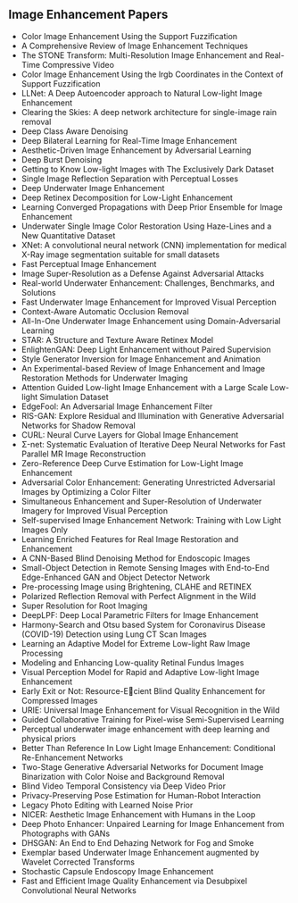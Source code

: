 <h2>Image Enhancement Papers </h2>


<ul>

                             

 <li><a target="_blank" href="https://github.com/manjunath5496/Image-Enhancement-Papers/blob/master/img(1).pdf" style="text-decoration:none;">Color Image Enhancement Using the Support  Fuzzification   </a></li>

 <li><a target="_blank" href="https://github.com/manjunath5496/Image-Enhancement-Papers/blob/master/img(2).pdf" style="text-decoration:none;">A Comprehensive Review of Image Enhancement Techniques</a></li>

<li><a target="_blank" href="https://github.com/manjunath5496/Image-Enhancement-Papers/blob/master/img(3).pdf" style="text-decoration:none;">The STONE Transform: Multi-Resolution Image Enhancement and Real-Time Compressive Video</a></li>
 <li><a target="_blank" href="https://github.com/manjunath5496/Image-Enhancement-Papers/blob/master/img(4).pdf" style="text-decoration:none;">Color Image Enhancement Using the lrgb Coordinates in the Context of Support Fuzzification</a></li>                              
<li><a target="_blank" href="https://github.com/manjunath5496/Image-Enhancement-Papers/blob/master/img(5).pdf" style="text-decoration:none;">LLNet: A Deep Autoencoder approach to Natural Low-light Image Enhancement</a></li>
<li><a target="_blank" href="https://github.com/manjunath5496/Image-Enhancement-Papers/blob/master/img(6).pdf" style="text-decoration:none;">Clearing the Skies: A deep network architecture for single-image rain removal</a></li>
 <li><a target="_blank" href="https://github.com/manjunath5496/Image-Enhancement-Papers/blob/master/img(7).pdf" style="text-decoration:none;">Deep Class Aware Denoising</a></li>

 <li><a target="_blank" href="https://github.com/manjunath5496/Image-Enhancement-Papers/blob/master/img(8).pdf" style="text-decoration:none;"> Deep Bilateral Learning for Real-Time Image Enhancement </a></li>
   <li><a target="_blank" href="https://github.com/manjunath5496/Image-Enhancement-Papers/blob/master/img(9).pdf" style="text-decoration:none;">Aesthetic-Driven Image Enhancement by Adversarial Learning</a></li>
  
   
 <li><a target="_blank" href="https://github.com/manjunath5496/Image-Enhancement-Papers/blob/master/img(10).pdf" style="text-decoration:none;">Deep Burst Denoising </a></li>                              
<li><a target="_blank" href="https://github.com/manjunath5496/Image-Enhancement-Papers/blob/master/img(11).pdf" style="text-decoration:none;">Getting to Know Low-light Images with The Exclusively Dark Dataset</a></li>
<li><a target="_blank" href="https://github.com/manjunath5496/Image-Enhancement-Papers/blob/master/img(12).pdf" style="text-decoration:none;">Single Image Reflection Separation with Perceptual Losses</a></li>
<li><a target="_blank" href="https://github.com/manjunath5496/Image-Enhancement-Papers/blob/master/img(13).pdf" style="text-decoration:none;">Deep Underwater Image Enhancement</a></li>

<li><a target="_blank" href="https://github.com/manjunath5496/Image-Enhancement-Papers/blob/master/img(14).pdf" style="text-decoration:none;">Deep Retinex Decomposition for Low-Light Enhancement</a></li>
                              
<li><a target="_blank" href="https://github.com/manjunath5496/Image-Enhancement-Papers/blob/master/img(15).pdf" style="text-decoration:none;">Learning Converged Propagations with Deep Prior Ensemble for Image Enhancement</a></li>

<li><a target="_blank" href="https://github.com/manjunath5496/Image-Enhancement-Papers/blob/master/img(16).pdf" style="text-decoration:none;">Underwater Single Image Color Restoration Using Haze-Lines and a New Quantitative Dataset</a></li>

  <li><a target="_blank" href="https://github.com/manjunath5496/Image-Enhancement-Papers/blob/master/img(17).pdf" style="text-decoration:none;">XNet: A convolutional neural network (CNN) implementation for medical X-Ray image segmentation suitable for small datasets</a></li>   
  
<li><a target="_blank" href="https://github.com/manjunath5496/Image-Enhancement-Papers/blob/master/img(18).pdf" style="text-decoration:none;">Fast Perceptual Image Enhancement</a></li> 

  
<li><a target="_blank" href="https://github.com/manjunath5496/Image-Enhancement-Papers/blob/master/img(19).pdf" style="text-decoration:none;">Image Super-Resolution as a Defense Against Adversarial Attacks</a></li> 

<li><a target="_blank" href="https://github.com/manjunath5496/Image-Enhancement-Papers/blob/master/img(20).pdf" style="text-decoration:none;">Real-world Underwater Enhancement: Challenges, Benchmarks, and Solutions</a></li>

<li><a target="_blank" href="https://github.com/manjunath5496/Image-Enhancement-Papers/blob/master/img(21).pdf" style="text-decoration:none;">Fast Underwater Image Enhancement for Improved Visual Perception</a></li>
<li><a target="_blank" href="https://github.com/manjunath5496/Image-Enhancement-Papers/blob/master/img(22).pdf" style="text-decoration:none;">Context-Aware Automatic Occlusion Removal</a></li> 
 <li><a target="_blank" href="https://github.com/manjunath5496/Image-Enhancement-Papers/blob/master/img(23).pdf" style="text-decoration:none;">All-In-One Underwater Image Enhancement using Domain-Adversarial Learning</a></li> 
 

   <li><a target="_blank" href="https://github.com/manjunath5496/Image-Enhancement-Papers/blob/master/img(24).pdf" style="text-decoration:none;">STAR: A Structure and Texture Aware Retinex Model</a></li>
 
   <li><a target="_blank" href="https://github.com/manjunath5496/Image-Enhancement-Papers/blob/master/img(25).pdf" style="text-decoration:none;">EnlightenGAN: Deep Light Enhancement without Paired Supervision</a></li>                              
 <li><a target="_blank" href="https://github.com/manjunath5496/Image-Enhancement-Papers/blob/master/img(26).pdf" style="text-decoration:none;">Style Generator Inversion for Image Enhancement and Animation</a></li>
 <li><a target="_blank" href="https://github.com/manjunath5496/Image-Enhancement-Papers/blob/master/img(27).pdf" style="text-decoration:none;">An Experimental-based Review of Image Enhancement and Image Restoration Methods for Underwater Imaging</a></li>
   
 
   <li><a target="_blank" href="https://github.com/manjunath5496/Image-Enhancement-Papers/blob/master/img(28).pdf" style="text-decoration:none;">Attention Guided Low-light Image Enhancement with a Large Scale Low-light Simulation Dataset</a></li>
 
   <li><a target="_blank" href="https://github.com/manjunath5496/Image-Enhancement-Papers/blob/master/img(29).pdf" style="text-decoration:none;">EdgeFool: An Adversarial Image Enhancement Filter </a></li>                              

  <li><a target="_blank" href="https://github.com/manjunath5496/Image-Enhancement-Papers/blob/master/img(30).pdf" style="text-decoration:none;">RIS-GAN: Explore Residual and Illumination with Generative Adversarial Networks for Shadow Removal</a></li>
 
   <li><a target="_blank" href="https://github.com/manjunath5496/Image-Enhancement-Papers/blob/master/img(31).pdf" style="text-decoration:none;">CURL: Neural Curve Layers for Global Image Enhancement</a></li> 
    <li><a target="_blank" href="https://github.com/manjunath5496/Image-Enhancement-Papers/blob/master/img(32).pdf" style="text-decoration:none;">Σ-net: Systematic Evaluation of
Iterative Deep Neural Networks for Fast Parallel MR Image Reconstruction</a></li> 

   <li><a target="_blank" href="https://github.com/manjunath5496/Image-Enhancement-Papers/blob/master/img(33).pdf" style="text-decoration:none;">Zero-Reference Deep Curve Estimation for Low-Light Image Enhancement</a></li>                              

  <li><a target="_blank" href="https://github.com/manjunath5496/Image-Enhancement-Papers/blob/master/img(34).pdf" style="text-decoration:none;">Adversarial Color Enhancement:
Generating Unrestricted Adversarial Images by Optimizing a Color Filter</a></li> 
 
  <li><a target="_blank" href="https://github.com/manjunath5496/Image-Enhancement-Papers/blob/master/img(35).pdf" style="text-decoration:none;">Simultaneous Enhancement and Super-Resolution of Underwater Imagery for Improved Visual Perception</a></li> 

  <li><a target="_blank" href="https://github.com/manjunath5496/Image-Enhancement-Papers/blob/master/img(36).pdf" style="text-decoration:none;">Self-supervised Image Enhancement Network: Training with Low Light Images Only</a></li> 
 
<li><a target="_blank" href="https://github.com/manjunath5496/Image-Enhancement-Papers/blob/master/img(37).pdf" style="text-decoration:none;">Learning Enriched Features for Real Image Restoration and Enhancement</a></li>
 <li><a target="_blank" href="https://github.com/manjunath5496/Image-Enhancement-Papers/blob/master/img(38).pdf" style="text-decoration:none;">A CNN-Based Blind Denoising Method for Endoscopic Images</a></li>
<li><a target="_blank" href="https://github.com/manjunath5496/Image-Enhancement-Papers/blob/master/img(39).pdf" style="text-decoration:none;">Small-Object Detection in Remote Sensing Images with End-to-End Edge-Enhanced GAN and Object Detector Network</a></li>
 <li><a target="_blank" href="https://github.com/manjunath5496/Image-Enhancement-Papers/blob/master/img(40).pdf" style="text-decoration:none;">Pre-processing Image using Brightening, CLAHE and RETINEX </a></li>                              
<li><a target="_blank" href="https://github.com/manjunath5496/Image-Enhancement-Papers/blob/master/img(41).pdf" style="text-decoration:none;">Polarized Reflection Removal with Perfect Alignment in the Wild</a></li>
<li><a target="_blank" href="https://github.com/manjunath5496/Image-Enhancement-Papers/blob/master/img(42).pdf" style="text-decoration:none;">Super Resolution for Root Imaging </a></li>
 
  <li><a target="_blank" href="https://github.com/manjunath5496/Image-Enhancement-Papers/blob/master/img(43).pdf" style="text-decoration:none;">DeepLPF: Deep Local Parametric Filters for Image Enhancement</a></li>
 <li><a target="_blank" href="https://github.com/manjunath5496/Image-Enhancement-Papers/blob/master/img(44).pdf" style="text-decoration:none;">Harmony-Search and Otsu based System for Coronavirus Disease (COVID-19) Detection using Lung CT Scan Images</a></li>
   <li><a target="_blank" href="https://github.com/manjunath5496/Image-Enhancement-Papers/blob/master/img(45).pdf" style="text-decoration:none;">Learning an Adaptive Model for Extreme Low-light Raw Image Processing</a></li>  
   
<li><a target="_blank" href="https://github.com/manjunath5496/Image-Enhancement-Papers/blob/master/img(46).pdf" style="text-decoration:none;">Modeling and Enhancing Low-quality Retinal Fundus Images</a></li> 
                             
<li><a target="_blank" href="https://github.com/manjunath5496/Image-Enhancement-Papers/blob/master/img(47).pdf" style="text-decoration:none;">Visual Perception Model for Rapid and Adaptive Low-light Image Enhancement</a></li>
<li><a target="_blank" href="https://github.com/manjunath5496/Image-Enhancement-Papers/blob/master/img(48).pdf" style="text-decoration:none;">Early Exit or Not: Resource-Ecient Blind Quality Enhancement for Compressed Images</a></li>

<li><a target="_blank" href="https://github.com/manjunath5496/Image-Enhancement-Papers/blob/master/img(49).pdf" style="text-decoration:none;">URIE: Universal Image Enhancement
for Visual Recognition in the Wild</a></li>
                              
<li><a target="_blank" href="https://github.com/manjunath5496/Image-Enhancement-Papers/blob/master/img(50).pdf" style="text-decoration:none;">Guided Collaborative Training for Pixel-wise Semi-Supervised Learning</a></li>
<li><a target="_blank" href="https://github.com/manjunath5496/Image-Enhancement-Papers/blob/master/img(51).pdf" style="text-decoration:none;">Perceptual underwater image enhancement with deep learning and physical priors</a></li>
<li><a target="_blank" href="https://github.com/manjunath5496/Image-Enhancement-Papers/blob/master/img(52).pdf" style="text-decoration:none;">Better Than Reference In Low Light Image Enhancement: Conditional Re-Enhancement Networks</a></li>

<li><a target="_blank" href="https://github.com/manjunath5496/Image-Enhancement-Papers/blob/master/img(53).pdf" style="text-decoration:none;">Two-Stage Generative Adversarial Networks for Document Image Binarization with Color Noise and Background Removal</a></li>
 
<li><a target="_blank" href="https://github.com/manjunath5496/Image-Enhancement-Papers/blob/master/img(54).pdf" style="text-decoration:none;">Blind Video Temporal Consistency via Deep Video Prior </a></li>

<li><a target="_blank" href="https://github.com/manjunath5496/Image-Enhancement-Papers/blob/master/img(55).pdf" style="text-decoration:none;">Privacy-Preserving Pose Estimation for Human-Robot Interaction</a></li>
 
  <li><a target="_blank" href="https://github.com/manjunath5496/Image-Enhancement-Papers/blob/master/img(56).pdf" style="text-decoration:none;">Legacy Photo Editing with Learned Noise Prior </a></li>                              

  <li><a target="_blank" href="https://github.com/manjunath5496/Image-Enhancement-Papers/blob/master/img(57).pdf" style="text-decoration:none;">NICER: Aesthetic Image Enhancement with Humans in the Loop</a></li>
 
   <li><a target="_blank" href="https://github.com/manjunath5496/Image-Enhancement-Papers/blob/master/img(58).pdf" style="text-decoration:none;">Deep Photo Enhancer: Unpaired Learning for Image Enhancement from Photographs with GANs</a></li>
    <li><a target="_blank" href="https://github.com/manjunath5496/Image-Enhancement-Papers/blob/master/img(59).pdf" style="text-decoration:none;">DHSGAN: An End to End Dehazing Network for Fog and Smoke</a></li>
 
  <li><a target="_blank" href="https://github.com/manjunath5496/Image-Enhancement-Papers/blob/master/img(60).pdf" style="text-decoration:none;">Exemplar based Underwater Image Enhancement augmented by Wavelet Corrected Transforms</a></li>
 
   <li><a target="_blank" href="https://github.com/manjunath5496/Image-Enhancement-Papers/blob/master/img(61).pdf" style="text-decoration:none;">Stochastic Capsule Endoscopy Image Enhancement</a></li>
 
   <li><a target="_blank" href="https://github.com/manjunath5496/Image-Enhancement-Papers/blob/master/img(62).pdf" style="text-decoration:none;">Fast and Efficient Image Quality Enhancement via Desubpixel Convolutional Neural Networks</a></li>
 
</ul>
